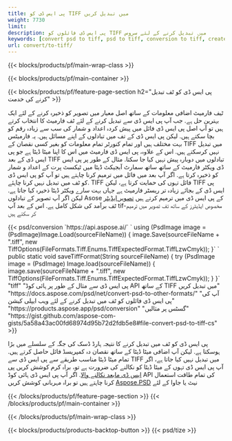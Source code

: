 ```yaml
---
title: پی ایس ڈی کو TIFF میں تبدیل کریں
weight: 7730
limit: 
description: پی ایس ڈی فائلوں کو TIFF میں تبدیل کرنے کے لئے سروس
keywords: [convert psd to tiff, psd to tiff, conversion to tiff, create tiff from psd, print psd as tiff]
url: convert/to-tiff/
---
```


{{< blocks/products/pf/main-wrap-class >}}

{{< blocks/products/pf/main-container >}}

{{< blocks/products/pf/feature-page-section h2="پی ایس ڈی کو ٹف تبدیل کرنے کی خدمت" >}}
<p>ٹیف فارمیٹ اضافی معلومات کے ساتھ اصل معیار میں تصویر کو ذخیرہ کرنے کے لئے ایک بہترین حل ہے. جب آپ پی ایس ڈی سے تبدیل کرنے کے لئے ٹف فارمیٹ کا انتخاب کرتے ہیں تو آپ اصل پی ایس ڈی فائل میں پیش کردہ اعداد و شمار کی سب سے زیادہ رقم کو بچا سکتے ہیں. لیکن پی ایس ڈی کے تف میں تبادلوں کے اپنے مسائل ہیں. یہ فارمیٹس بہت مختلف ہیں اور تمام کنورٹر تمام معلومات کو بغیر کسی نقصان کے TIFF میں تبدیل نہیں کرسکتے ہیں. اس کے علاوہ، پی ایس ڈی فارمیٹ میں اس کا اپنا میٹا ڈیٹا ہے جو پی ایس ڈی کے بعد TIFF تبادلوں میں دوبارہ پیش نہیں کیا جا سکتا. مثال کے طور پر پی ایس ڈی ویکٹر فارمیٹ کے ساتھ ساتھ سمارٹ آبجیکٹ ڈیٹا میں ٹیکسٹ پرت کے اعداد و شمار کو ذخیرہ کرتا ہے. اگر آپ بعد میں فائل میں ترمیم کرنا چاہتے ہیں تو آپ کو پی ایس ڈی کو ٹف میں تبدیل نہیں کرنا چاہئے. TIFF فائل تہوں کی حمایت کرتا ہے، لیکن TIFF پی ایس ڈی کے بجائے زیادہ تر ریسٹر فارمیٹ ہے جہاں بہت سارے ویکٹر ڈیٹا ذخیرہ کیا جاتا ہے. لیکن اگر آپ تصویر کے تبادلوں Asose کے پی ایس ڈی میں ترمیم کرتے ہیں <a href="https://products.aspose.app/psd/photo-editor">تصویر ایڈیٹر</a> ٹف برآمد کی شکل کامل ہے. اس کے بعد آپ tif-مخصوص ایڈیٹرز کے ساتھ تف تصویر میں ترمیم کر سکتے ہیں</p>
{{< psd/conversion `https://api.aspose.ai/` 
`    using (PsdImage image = (PsdImage)Image.Load(sourceFileName))
    {
        image.Save(sourceFileName + ".tiff", new TiffOptions(FileFormats.Tiff.Enums.TiffExpectedFormat.TiffLzwCmyk));
    }` 
`     public static void saveTiffFormat(String sourceFileName) {
        try (PsdImage image = (PsdImage) Image.load(sourceFileName)) {
            image.save(sourceFileName + ".tiff", new TiffOptions(FileFormats.Tiff.Enums.TiffExpectedFormat.TiffLzwCmyk));
        }
    }` 
	"tiff" 
"پی ایس ڈی سے مثال کے طور پر ہائی کوڈ API کے ساتھ TIFF میں تبدیل کریں"  "https://docs.aspose.com/psd/net/convert-psd-to-other-formats/" 
"آپ کی پی ایس ڈی فائلوں کو ٹف میں تبدیل کرنے کے لئے ویب ایپلی کیشن" "https://products.aspose.app/psd/conversion" 
"گسٹس پر مثالیں" "https://gist.github.com/aspose-com-gists/5a58a43ac00fd68974d95b72d2fdb5e8#file-convert-psd-to-tiff-cs" >}}
<p>پی ایس ڈی کو ٹف میں تبدیل کرنے کا نتیجہ ہارڈ ڈسک کی جگہ کے سلسلے میں بڑا ہوسکتا ہے. لیکن آپ اضافی میٹا ڈیٹا کے ساتھ نقصان دہ کمپریسڈ فائل حاصل کرتے ہیں. تمام میٹا ڈیٹا مناسب طریقے سے پی ایس ڈی سے TIFF میں تبدیل نہیں کیا جاتا ہے، اگر آپ پی ایس ڈی تہوں کے میٹا ڈیٹا کو نکالنے کی ضرورت ہے تو، براہ کرم کوشش کریں <a href="https://products.aspose.app/psd/metadata">پی ایس ڈی مابعد نکالنے والا</a>. اگر آپ پی ایس ڈی ہائی کوڈ API کی تمام طاقت استعمال کرنا چاہتے ہیں تو براہ مہربانی کوشش کریں <a href="/psd">Aspose.PSD</a> نیٹ یا جاوا کے لئے</p>
{{< /blocks/products/pf/feature-page-section >}}
{{< /blocks/products/pf/main-container >}}


{{< /blocks/products/pf/main-wrap-class >}}

{{< blocks/products/products-backtop-button >}}
{{< psd/tize >}}
